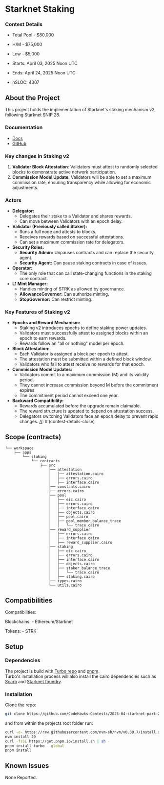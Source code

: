 # Starknet Staking 



### Contest Details

- Total Pool - $80,000
- H/M -  $75,000
- Low - $5,000

- Starts: April 03, 2025 Noon UTC
- Ends: April 24, 2025 Noon UTC

- nSLOC: 4307

[//]: # (contest-details-open)

## About the Project

This project holds the implementation of Starknet's staking mechanism v2, following Starknet SNIP 28.

### Documentation

- [Docs](https://docs.starknet.io/staking/overview/)
- [GitHub](https://github.com/starkware-libs/starknet-staking)

### Key changes in Staking v2

1. **Validator Block Attestation**: Validators must attest to randomly selected blocks to demonstrate active network participation.
2. **Commission Model Update**: Validators will be able to set a maximum commission rate, ensuring transparency while allowing for economic adjustments.

### Actors

- **Delegator:**
  - Delegates their stake to a Validator and shares rewards.
  - Can move between Validators with an epoch delay.
- **Validator (Previously called Staker):**
  - Runs a full node and attests to blocks.
  - Receives rewards based on successful attestations.
  - Can set a maximum commission rate for delegators.
- **Security Roles:**
  - **Security Admin:** Unpauses contracts and can replace the security agent.
  - **Security Agent:** Can pause staking contracts in case of issues.
- **Operator:** 
  - The only role that can call state-changing functions in the staking core contract.
- **L1 Mint Manager:**
  - Handles minting of STRK as allowed by governance.
  - **AllowanceGovernor:** Can authorize minting.
  - **StopGovernor:** Can restrict minting.

### Key Features of Staking v2

- **Epochs and Reward Mechanism:**
  - Staking v2 introduces epochs to define staking power updates.
  - Validators must successfully attest to assigned blocks within an epoch to earn rewards.
  - Rewards follow an "all or nothing" model per epoch.
- **Block Attestation:**
  - Each Validator is assigned a block per epoch to attest.
  - The attestation must be submitted within a defined block window.
  - Validators who fail to attest receive no rewards for that epoch.
- **Commission Model Updates:**
  - Validators commit to a maximum commission (M) and its validity period.
  - They cannot increase commission beyond M before the commitment expires.
  - The commitment period cannot exceed one year.
- **Backward Compatibility:**
  - Rewards accumulated before the upgrade remain claimable.
  - The reward structure is updated to depend on attestation success.
  - Delegators switching Validators face an epoch delay to prevent rapid changes.
[//]: # (contest-details-close)

[//]: # (scope-open)

## Scope (contracts)

```
└── workspace
    ├── apps
        └── staking
            └── contracts
                ├── src
                    ├── attestation
                    │   ├── attestation.cairo
                    │   ├── errors.cairo
                    │   ├── interface.cairo
                    ├── constants.cairo
                    ├── errors.cairo
                    ├── pool
                    │   ├── eic.cairo
                    │   ├── errors.cairo
                    │   ├── interface.cairo
                    │   ├── objects.cairo
                    │   ├── pool.cairo
                    │   ├── pool_member_balance_trace
                    │   │   └── trace.cairo
                    ├── reward_supplier
                    │   ├── errors.cairo
                    │   ├── interface.cairo
                    │   ├── reward_supplier.cairo
                    ├── staking
                    │   ├── eic.cairo
                    │   ├── errors.cairo
                    │   ├── interface.cairo
                    │   ├── objects.cairo
                    │   ├── staker_balance_trace
                    │   │   └── trace.cairo
                    │   ├── staking.cairo
                    ├── types.cairo
                    └── utils.cairo
```


## Compatibilities

Compatibilities:

  Blockchains:
      - Ethereum/Starknet
  
  Tokens:
      - STRK

[//]: # (scope-close)

[//]: # (getting-started-open)

## Setup

### Dependencies
The project is build with [Turbo repo](https://turbo.build/) and [pnpm](https://pnpm.io/).  
Turbo's installation process will also install the cairo dependencies such as [Scarb](https://docs.swmansion.com/scarb/) and [Starknet foundry](https://foundry-rs.github.io/starknet-foundry/index.html).

### Installation
Clone the repo:
```bash
git clone https://github.com/CodeHawks-Contests/2025-04-starknet-part-2.git
```
and from within the projects root folder run:
```bash
curl -o- https://raw.githubusercontent.com/nvm-sh/nvm/v0.39.7/install.sh | bash
nvm install 20
curl -fsSL https://get.pnpm.io/install.sh | sh -
pnpm install turbo --global
pnpm install
```

[//]: # (getting-started-close)

[//]: # (known-issues-open)

## Known Issues

None Reported.

[//]: # (known-issues-close)
